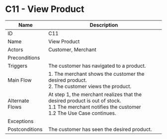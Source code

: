 # C11 - View Product

| Name | Description|
| -----| -----------|
|ID | C11|
|Name| View Product|
|Actors| Customer, Merchant|
|Preconditions| |
|Triggers| The customer has navigated to a product.|
|Main Flow| 1. The merchant shows the customer the desired product.<br/>2. The customer views the product.|
|Alternate Flows| At step 1, the merchant realizes that the desired product is out of stock.<br/>1.1 The merchant notifies the customer<br/>1.2 The Use Case continues.|
|Exceptions| |
|Postconditions| The customer has seen the desired product.|
